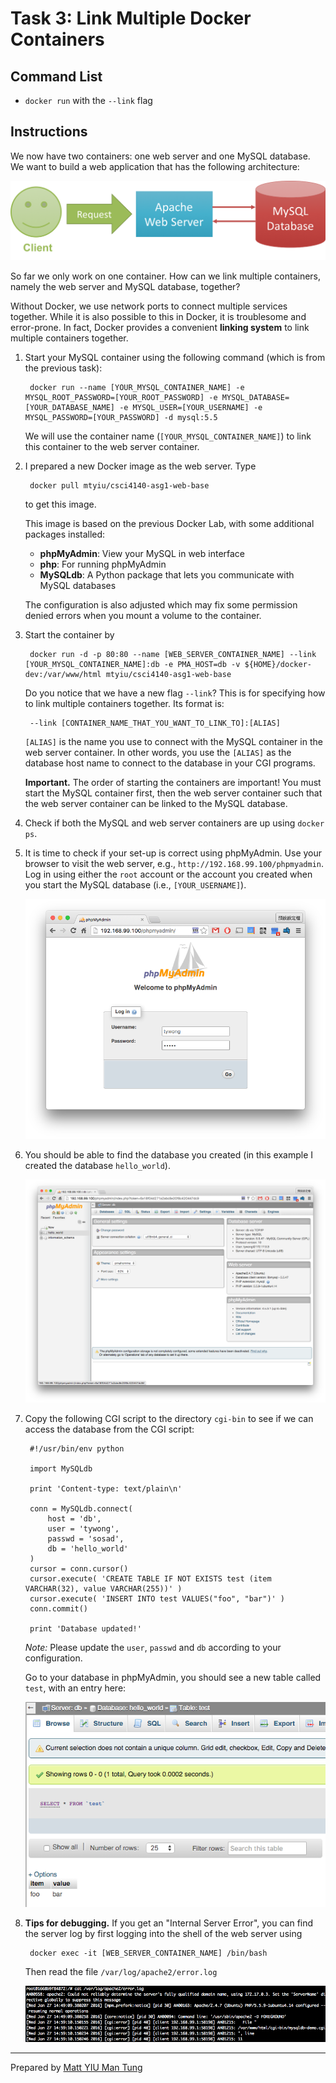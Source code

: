 # Task 3: Link Multiple Docker Containers

## Command List

- `docker run` with the `--link` flag

## Instructions

We now have two containers: one web server and one MySQL database. We want to build a web application that has the following architecture:

![Architecture](images/apache-mysql.png)

So far we only work on one container. How can we link multiple containers, namely the web server and MySQL database, together?

Without Docker, we use network ports to connect multiple services together. While it is also possible to this in Docker, it is troublesome and error-prone. In fact, Docker provides a convenient **linking system** to link multiple containers together.

1. Start your MySQL container using the following command (which is from the previous task):

		docker run --name [YOUR_MYSQL_CONTAINER_NAME] -e MYSQL_ROOT_PASSWORD=[YOUR_ROOT_PASSWORD] -e MYSQL_DATABASE=[YOUR_DATABASE_NAME] -e MYSQL_USER=[YOUR_USERNAME] -e MYSQL_PASSWORD=[YOUR_PASSWORD] -d mysql:5.5

	We will use the container name (`[YOUR_MYSQL_CONTAINER_NAME]`) to link this container to the web server container.

2. I prepared a new Docker image as the web server. Type

		docker pull mtyiu/csci4140-asg1-web-base

	to get this image.

	This image is based on the previous Docker Lab, with some additional packages installed:

	- **phpMyAdmin**: View your MySQL in web interface
	- **php**: For running phpMyAdmin
	- **MySQLdb**: A Python package that lets you communicate with MySQL databases

	The configuration is also adjusted which may fix some permission denied errors when you mount a volume to the container.

3. Start the container by

		docker run -d -p 80:80 --name [WEB_SERVER_CONTAINER_NAME] --link [YOUR_MYSQL_CONTAINER_NAME]:db -e PMA_HOST=db -v ${HOME}/docker-dev:/var/www/html mtyiu/csci4140-asg1-web-base

	Do you notice that we have a new flag `--link`? This is for specifying how to link multiple containers together. Its format is:

		--link [CONTAINER_NAME_THAT_YOU_WANT_TO_LINK_TO]:[ALIAS]

	`[ALIAS]` is the name you use to connect with the MySQL container in the web server container. In other words, you use the `[ALIAS]` as the database host name to connect to the database in your CGI programs.

	**Important.** The order of starting the containers are important! You must start the MySQL container first, then the web server container such that the web server container can be linked to the MySQL database.

4. Check if both the MySQL and web server containers are up using `docker ps`.

5. It is time to check if your set-up is correct using phpMyAdmin. Use your browser to visit the web server, e.g., `http://192.168.99.100/phpmyadmin`. Log in using either the `root` account or the account you created when you start the MySQL database (i.e., `[YOUR_USERNAME]`).

	![Log in to phpMyAdmin](images/phpmyadmin-1.png)

6. You should be able to find the database you created (in this example I created the database `hello_world`).

	![hello_world in phpMyAdmin](images/phpmyadmin-2.png)

7. Copy the following CGI script to the directory `cgi-bin` to see if we can access the database from the CGI script:

		#!/usr/bin/env python

		import MySQLdb

		print 'Content-type: text/plain\n'

		conn = MySQLdb.connect(
			host = 'db',
			user = 'tywong',
			passwd = 'sosad',
			db = 'hello_world'
		)
		cursor = conn.cursor()
		cursor.execute( 'CREATE TABLE IF NOT EXISTS test (item VARCHAR(32), value VARCHAR(255))' )
		cursor.execute( 'INSERT INTO test VALUES("foo", "bar")' )
		conn.commit()

		print 'Database updated!'

	*Note:* Please update the `user`, `passwd` and `db` according to your configuration.

	Go to your database in phpMyAdmin, you should see a new table called `test`, with an entry here:

	![New entry in phpMyAdmin](images/phpmyadmin-3.png)

8. **Tips for debugging.** If you get an "Internal Server Error", you can find the server log by first logging into the shell of the web server using

		docker exec -it [WEB_SERVER_CONTAINER_NAME] /bin/bash

	Then read the file `/var/log/apache2/error.log`

	![/var/log/apache2/error.log](images/apache-error-log.png)

---

Prepared by [Matt YIU Man Tung](http://mtyiu.github.io/)
